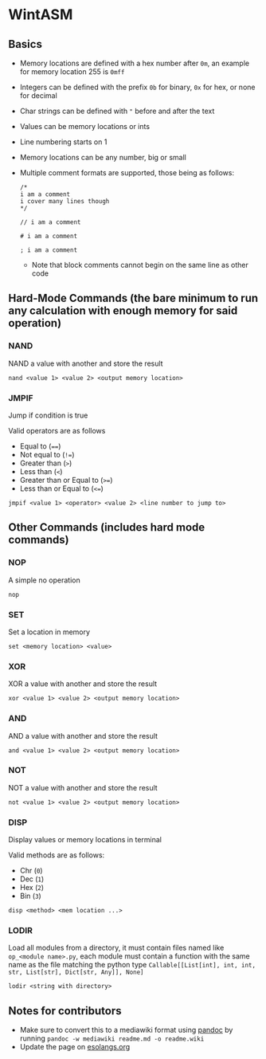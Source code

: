 # WintASM

## Basics

- Memory locations are defined with a hex number after `0m`, an example for memory location 255 is `0mff`
- Integers can be defined with the prefix `0b` for binary, `0x` for hex, or none for decimal
- Char strings can be defined with `"` before and after the text
- Values can be memory locations or ints
- Line numbering starts on 1
- Memory locations can be any number, big or small
- Multiple comment formats are supported, those being as follows:

    ```text
    /*
    i am a comment
    i cover many lines though
    */
    
    // i am a comment
    
    # i am a comment

    ; i am a comment
    ```

  - Note that block comments cannot begin on the same line as other code

## Hard-Mode Commands (the bare minimum to run any calculation with enough memory for said operation)

### NAND

NAND a value with another and store the result

```arm
nand <value 1> <value 2> <output memory location>
```

### JMPIF

Jump if condition is true

Valid operators are as follows

- Equal to (`==`)
- Not equal to (`!=`)
- Greater than (`>`)
- Less than (`<`)
- Greater than or Equal to (`>=`)
- Less than or Equal to (`<=`)

```arm
jmpif <value 1> <operator> <value 2> <line number to jump to>
```

## Other Commands (includes hard mode commands)

### NOP

A simple no operation

```arm
nop
```

### SET

Set a location in memory

```arm
set <memory location> <value>
```

### XOR

XOR a value with another and store the result

```arm
xor <value 1> <value 2> <output memory location>
```

### AND

AND a value with another and store the result

```arm
and <value 1> <value 2> <output memory location>
```

### NOT

NOT a value with another and store the result

```arm
not <value 1> <value 2> <output memory location>
```

### DISP

Display values or memory locations in terminal

Valid methods are as follows:

- Chr (`0`)
- Dec (`1`)
- Hex (`2`)
- Bin (`3`)

```arm
disp <method> <mem location ...>
```

### LODIR

Load all modules from a directory, it must contain files named like `op_<module name>.py`, each module must contain a function with the same name as the file matching the python type `Callable[[List[int], int, int, str, List[str], Dict[str, Any]], None]`

```arm
lodir <string with directory>
```

## Notes for contributors

- Make sure to convert this to a mediawiki format using [pandoc](https://github.com/jgm/pandoc/releases/) by running `pandoc -w mediawiki readme.md -o readme.wiki`
- Update the page on [esolangs.org](https://esolangs.org/wiki/Main_Page)

